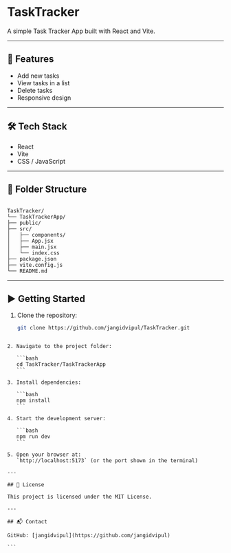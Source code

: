 
# TaskTracker

A simple Task Tracker App built with React and Vite.

---

## 🚀 Features

- Add new tasks  
- View tasks in a list  
- Delete tasks  
- Responsive design  

---

## 🛠️ Tech Stack

- React  
- Vite  
- CSS / JavaScript  

---

## 📂 Folder Structure

```

TaskTracker/
└── TaskTrackerApp/
├── public/
├── src/
│   ├── components/
│   ├── App.jsx
│   ├── main.jsx
│   └── index.css
├── package.json
├── vite.config.js
└── README.md

````

---

## ▶️ Getting Started

1. Clone the repository:  
   ```bash
   git clone https://github.com/jangidvipul/TaskTracker.git
````

2. Navigate to the project folder:

   ```bash
   cd TaskTracker/TaskTrackerApp
   ```

3. Install dependencies:

   ```bash
   npm install
   ```

4. Start the development server:

   ```bash
   npm run dev
   ```

5. Open your browser at:
   `http://localhost:5173` (or the port shown in the terminal)

---

## 📜 License

This project is licensed under the MIT License.

---

## 📬 Contact

GitHub: [jangidvipul](https://github.com/jangidvipul)

```


